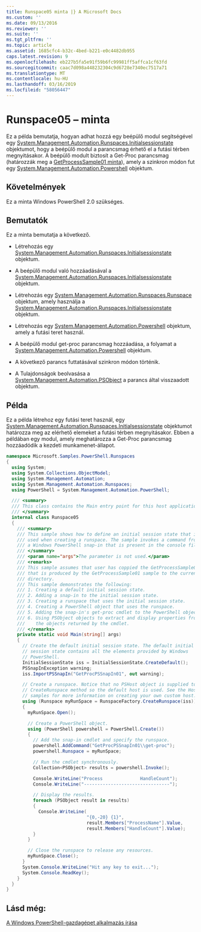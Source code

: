 ```yaml
---
title: Runspace05 minta |} A Microsoft Docs
ms.custom: ''
ms.date: 09/13/2016
ms.reviewer: ''
ms.suite: ''
ms.tgt_pltfrm: ''
ms.topic: article
ms.assetid: 1685cfc4-b32c-4bed-b221-e0c4482db955
caps.latest.revision: 9
ms.openlocfilehash: eb227b5fa5e91f59b6fc99981ff5affca1cf63fd
ms.sourcegitcommit: caac7d098a448232304c9d6728e7340ec7517a71
ms.translationtype: MT
ms.contentlocale: hu-HU
ms.lasthandoff: 03/16/2019
ms.locfileid: "58056447"
---
```

# <a name="runspace05-sample"></a>Runspace05 – minta

Ez a példa bemutatja, hogyan adhat hozzá egy beépülő modul segítségével egy [System.Management.Automation.Runspaces.Initialsessionstate](/dotnet/api/System.Management.Automation.Runspaces.InitialSessionState) objektumot, hogy a beépülő modul a parancsmag érhető el a futási térben megnyitásakor. A beépülő modult biztosít a Get-Proc parancsmag (határozzák meg a [GetProcessSample01 minta](../cmdlet/getprocesssample01-sample.md)), amely a szinkron módon fut egy [System.Management.Automation.Powershell](/dotnet/api/system.management.automation.powershell) objektum.

## <a name="requirements"></a>Követelmények

Ez a minta Windows PowerShell 2.0 szükséges.

## <a name="demonstrates"></a>Bemutatók

Ez a minta bemutatja a következő.

- Létrehozás egy [System.Management.Automation.Runspaces.Initialsessionstate](/dotnet/api/System.Management.Automation.Runspaces.InitialSessionState) objektum.

- A beépülő modul való hozzáadásával a [System.Management.Automation.Runspaces.Initialsessionstate](/dotnet/api/System.Management.Automation.Runspaces.InitialSessionState) objektum.

- Létrehozás egy [System.Management.Automation.Runspaces.Runspace](/dotnet/api/System.Management.Automation.Runspaces.Runspace) objektum, amely használja a [System.Management.Automation.Runspaces.Initialsessionstate](/dotnet/api/System.Management.Automation.Runspaces.InitialSessionState) objektum.

- Létrehozás egy [System.Management.Automation.Powershell](/dotnet/api/system.management.automation.powershell) objektum, amely a futási teret használ.

- A beépülő modul get-proc parancsmag hozzáadása, a folyamat a [System.Management.Automation.Powershell](/dotnet/api/system.management.automation.powershell) objektum.

- A következő parancs futtatásával szinkron módon történik.

- A Tulajdonságok beolvasása a [System.Management.Automation.PSObject](/dotnet/api/System.Management.Automation.PSObject) a parancs által visszaadott objektum.

## <a name="example"></a>Példa

Ez a példa létrehoz egy futási teret használ, egy [System.Management.Automation.Runspaces.Initialsessionstate](/dotnet/api/System.Management.Automation.Runspaces.InitialSessionState) objektumot határozza meg az elérhető elemeket a futási térben megnyitásakor. Ebben a példában egy modul, amely meghatározza a Get-Proc parancsmag hozzáadódik a kezdeti munkamenet-állapot.

```csharp
namespace Microsoft.Samples.PowerShell.Runspaces
{
  using System;
  using System.Collections.ObjectModel;
  using System.Management.Automation;
  using System.Management.Automation.Runspaces;
  using PowerShell = System.Management.Automation.PowerShell;

  /// <summary>
  /// This class contains the Main entry point for this host application.
  /// </summary>
  internal class Runspace05
  {
    /// <summary>
    /// This sample shows how to define an initial session state that is
    /// used when creating a runspace. The sample invokes a command from
    /// a Windows PowerShell snap-in that is present in the console file.
    /// </summary>
    /// <param name="args">The parameter is not used.</param>
    /// <remarks>
    /// This sample assumes that user has coppied the GetProcessSample01.dll
    /// that is produced by the GetProcessSample01 sample to the current
    /// directory.
    /// This sample demonstrates the following:
    /// 1. Creating a default initial session state.
    /// 2. Adding a snap-in to the initial session state.
    /// 3. Creating a runspace that uses the initial session state.
    /// 4. Creating a PowerShell object that uses the runspace.
    /// 5. Adding the snap-in's get-proc cmdlet to the PowerShell object.
    /// 6. Using PSObject objects to extract and display properties from
    ///    the objects returned by the cmdlet.
    /// </remarks>
    private static void Main(string[] args)
    {
      // Create the default initial session state. The default initial
      // session state contains all the elements provided by Windows
      // PowerShell.
      InitialSessionState iss = InitialSessionState.CreateDefault();
      PSSnapInException warning;
      iss.ImportPSSnapIn("GetProcPSSnapIn01", out warning);

      // Create a runspace. Notice that no PSHost object is supplied to the
      // CreateRunspace method so the default host is used. See the Host
      // samples for more information on creating your own custom host.
      using (Runspace myRunSpace = RunspaceFactory.CreateRunspace(iss))
      {
        myRunSpace.Open();

        // Create a PowerShell object.
        using (PowerShell powershell = PowerShell.Create())
        {
          // Add the snap-in cmdlet and specify the runspace.
          powershell.AddCommand("GetProcPSSnapIn01\\get-proc");
          powershell.Runspace = myRunSpace;

          // Run the cmdlet synchronously.
          Collection<PSObject> results = powershell.Invoke();

          Console.WriteLine("Process              HandleCount");
          Console.WriteLine("--------------------------------");

          // Display the results.
          foreach (PSObject result in results)
          {
            Console.WriteLine(
                              "{0,-20} {1}",
                              result.Members["ProcessName"].Value,
                              result.Members["HandleCount"].Value);
          }
        }

        // Close the runspace to release any resources.
        myRunSpace.Close();
      }
      System.Console.WriteLine("Hit any key to exit...");
      System.Console.ReadKey();
    }
  }
}
```

## <a name="see-also"></a>Lásd még:

[A Windows PowerShell-gazdagépet alkalmazás írása](./writing-a-windows-powershell-host-application.md)